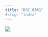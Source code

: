 ```yaml
---
title: "DSC_0361"
#slug: "index"
---
```


[![](/wp-content/2015/05/DSC_0361-300x201.jpg)](/wp-content/2015/05/DSC_0361.jpg)